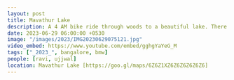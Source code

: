 ```yaml
---
layout: post
title: Mavathur Lake
description: A 4 AM bike ride through woods to a beautiful lake. There we rested by the calm water, took a nap, & eagerly waited for the sunrise. It was a peaceful & delightful experience. 🚲🌅
date: 2023-06-29 06:00:00 +0530
image: "/images/2023/IMG20230629075121.jpg"
video_embed: https://www.youtube.com/embed/gghgYaYeG_M
tags: ["_2023_", bangalore, bmw]
people: [ravi, ujjwal]
location: Mavathur Lake [https://goo.gl/maps/6Z6Z1XZ6Z6Z6Z6Z6Z6]
---
```

